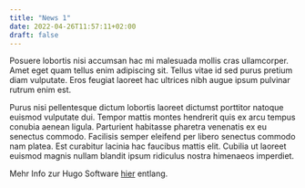 ```yaml
---
title: "News 1"
date: 2022-04-26T11:57:11+02:00
draft: false
---
```


Posuere lobortis nisi accumsan hac mi malesuada mollis cras ullamcorper. Amet eget quam tellus enim adipiscing sit. Tellus vitae id sed purus pretium diam vulputate. Eros feugiat laoreet hac ultrices nibh augue ipsum pulvinar rutrum enim est.

Purus nisi pellentesque dictum lobortis laoreet dictumst porttitor natoque euismod vulputate dui. Tempor mattis montes hendrerit quis ex arcu tempus conubia aenean ligula. Parturient habitasse pharetra venenatis ex eu senectus commodo. Facilisis semper eleifend per libero senectus commodo nam platea. Est curabitur lacinia hac faucibus mattis elit. Cubilia ut laoreet euismod magnis nullam blandit ipsum ridiculus nostra himenaeos imperdiet.

Mehr Info zur Hugo Software [hier](https://de.wikipedia.org/wiki/Hugo_(Software)) entlang.